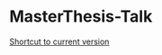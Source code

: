 # MasterThesis-Talk

[Shortcut to current version](https://github.com/jonaspleyer/MasterThesis-Talk/blob/main/BuildFiles/main.pdf)
